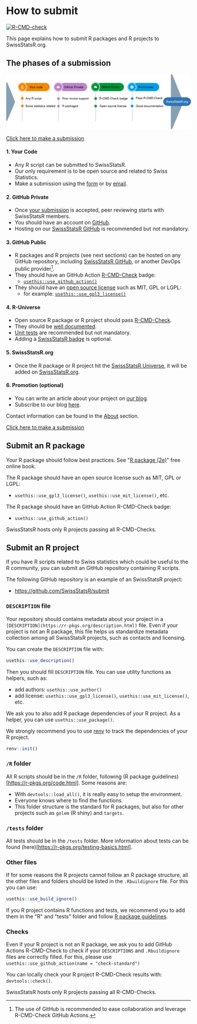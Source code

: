 
# How to submit

<!-- badges: start -->
[![R-CMD-check](https://github.com/SwissStatsR/submit/actions/workflows/R-CMD-check.yaml/badge.svg)](https://github.com/SwissStatsR/submit/actions/workflows/R-CMD-check.yaml)
<!-- badges: end -->

This page explains how to submit R packages and R projects to SwissStatsR.org.

## The phases of a submission

![](images/collaboration-workflow.png)

[Click here to make a submission](https://airtable.com/appTkja7O6oOv6zZ8/pagrVmrt4pUqqKLX6/form)

#### 1. Your Code

-   Any R script can be submitted to SwissStatsR.
-   Our only requirement is to be open source and related to Swiss Statistics.
-   Make a submission using the [form](https://airtable.com/appTkja7O6oOv6zZ8/pagrVmrt4pUqqKLX6/form) or by [email](https://swissstatsr.org/about.html).

#### 2. GitHub Private

-   Once [your submission](https://airtable.com/appTkja7O6oOv6zZ8/pagrVmrt4pUqqKLX6/form) is accepted, peer reviewing starts with SwissStatsR members.
-   You should have an account on [GitHub](https://github.com/).
-   Hosting on our [SwissStatsR GitHub](https://github.com/SwissStatsR) is recommended but not mandatory.

#### 3. GitHub Public

[^1]: The use of GitHub is recommended to ease collaboration and leverage R-CMD-Check GitHub Actions.

-   R packages and R projects (see next sections) can be hosted on any GitHub repository, including [SwissStatsR GitHub](https://github.com/SwissStatsR), or another DevOps public provider[^1].
-   They should have an GitHub Action [R-CMD-Check](https://r-pkgs.org/R-CMD-check.html) badge:
    -   [`usethis::use_github_action()`](https://usethis.r-lib.org/reference/github_actions.html)
-   They should have an [open source license](https://r-pkgs.org/license.html) such as MIT, GPL or LGPL:
    -   for example: [`usethis::use_gpl3_license()`](https://usethis.r-lib.org/reference/licenses.html)

#### 4. R-Universe

-   Open source R package or R project should pass [R-CMD-Check](https://r-pkgs.org/R-CMD-check.html).
-   They should be [well documented](https://r-pkgs.org/man.html).
-   [Unit tests](https://r-pkgs.org/testing-basics.html) are recommended but not mandatory.
-   Adding a [SwissStatsR badge](https://swissstatsr.r-universe.dev/badges) is optional.

#### 5. SwissStatsR.org

-   Once the R package or R project hit the [SwissStatsR Universe](https://swissstatsr.r-universe.dev/), it will be added on [SwissStatsR.org](https://swissstatsr.org/).

#### 6. Promotion (optional)

-   You can write an article about your project on [our blog](https://swissstatsr.substack.com/).
-   Subscribe to our blog [here](https://swissstatsr.substack.com/).

Contact information can be found in the [About](https://swissstatsr.org/about.html) section.

[Click here to make a submission](https://airtable.com/appTkja7O6oOv6zZ8/pagrVmrt4pUqqKLX6/form)

## Submit an R package

Your R package should follow best practices. See "[R package (2e)](https://r-pkgs.org/)" free online book.

The R package should have an open source license such as MIT, GPL or LGPL:

- `usethis::use_gpl3_license()`, `usethis::use_mit_license()`, etc. 

The R package should have an GitHub Action R-CMD-Check badge:

- `usethis::use_github_action()`

SwissStatsR hosts only R projects passing all R-CMD-Checks.

## Submit an R project

If you have R scripts related to Swiss statistics which could be useful to the 
R community, you can submit an GitHub repository containing R scripts.

The following GitHub repository is an example of an SwissStatsR project:

- https://github.com/SwissStatsR/submit

### `DESCRIPTION` file

Your repository should contains metadata about your project in 
a `[DESCRIPTION](https://r-pkgs.org/description.html)` file. Even if your project 
is not an R package, this file helps us standardize metadata collection 
among all SwissStatsR projects, such as contacts and licensing.

You can create the `DESCRIPTION` file with:

``` r
usethis::use_description()
```

Then you should fill `DESCRIPTION` file. You can use utility functions as
helpers, such as:

- add authors: `usethis::use_author()`
- add license: `usethis::use_gpl3_license()`, `usethis::use_mit_license()`, etc.

We ask you to also add R package dependencies of your R project. As a
helper, you can use `usethis::use_package()`.

We strongly recommend you to use [renv](https://rstudio.github.io/renv/articles/renv.html) 
to track the dependencies of your R project.

``` r
renv::init()
```

### `/R` folder

All R scripts should be in the `/R` folder, following (R package guidelines)[https://r-pkgs.org/code.html]. Some reasons are:

-	With `devtools::load_all()`, it is really easy to setup the environment.
-	Everyone knows where to find the functions.
- This folder structure is the standard for R packages, but also for other projects such as `golem` (R shiny) and `targets`.

### `/tests` folder

All tests should be in the `/tests` folder. More information about tests can be found (here)[https://r-pkgs.org/testing-basics.html].

### Other files

If for some reasons the R projects cannot follow an R package structure, all 
the other files and folders should be listed in the `.Rbuildignore` file. 
For this you can use:

``` r
usethis::use_build_ignore()
```

If you R project contains R functions and tests, we recommend you to add them in 
the "R" and "tests" folder and follow [R package guidelines](https://r-pkgs.org/code.html).

### Checks

Even if your R project is not an R package, we ask you to add GitHub Actions 
R-CMD-Check to check if your `DESCRIPTIONS` and `.Rbuildignore` files are
correctly filled. For this, please use `usethis::use_github_action(name = "check-standard")`

You can locally check your R project R-CMD-Check results with: `devtools::check()`.

SwissStatsR hosts only R projects passing all R-CMD-Checks.
